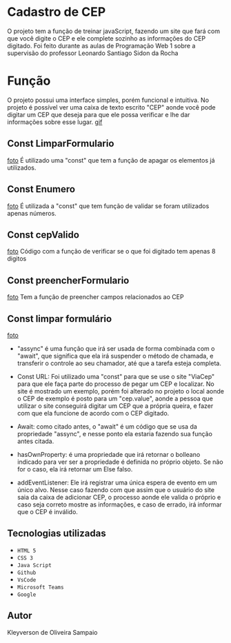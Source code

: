 # Cadastro de CEP
O projeto tem a função de treinar javaScript, fazendo um site que fará com que você digite o CEP e ele complete sozinho as informações do CEP digitado. Foi feito durante as aulas de Programação Web 1 sobre a supervisão do professor Leonardo Santiago Sidon da Rocha 

# Função
O projeto possui uma interface simples, porém funcional e intuitiva. No projeto é possível ver uma caixa de texto escrito "CEP" aonde você pode digitar um CEP que deseja para que ele possa verificar e lhe dar informações sobre esse lugar.
[gif](img/grav.gif)

## Const LimparFormulario
[foto](img/limparF.png)
É utilizado uma "const" que tem a função de apagar os elementos já utilizados.

## Const Enumero
[foto](img/apNumeros.png)
É utilizada a "const" que tem função de validar se foram utilizados apenas números.

## Const cepValido
[foto](img/quantDigitos.png)
Código com a função de verificar se o que foi digitado tem apenas 8 digitos

## Const preencherFormulario
[foto](img/preencheCampos.png)
Tem a função de preencher campos relacionados ao CEP


## Const limpar formulário
[foto](img/limparF.png)
* "assync" é uma função que irá ser usada de forma combinada com o "await", que significa que ela irá suspender o método de chamada, e transferir o controle ao seu chamador, até que a tarefa esteja completa.

* Const URL: Foi utilizado uma  "const" para que se use o site "ViaCep" para que ele faça parte do processo de pegar um CEP e localizar. No site é mostrado um exemplo, porém foi alterado no projeto o local aonde o CEP de exemplo é posto para um "cep.value", aonde a pessoa que utilizar o site conseguirá digitar um CEP que a própria queira, e fazer com que ela funcione de acordo com o CEP digitado.

* Await: como citado antes, o "await" é um código que se usa da propriedade "assync", e nesse ponto ela estaria fazendo sua função antes citada.

* hasOwnProperty: é uma propriedade que irá retornar o bolleano indicado para ver ser a propriedade é definida no próprio objeto. Se não for o caso, ela irá retornar um Else falso.

* addEventListener: Ele irá registrar uma única espera de evento em um único alvo. Nesse caso fazendo com que assim que o usuário do site saia da caixa de adicionar CEP, o processo aonde ele valida o próprio e caso seja correto mostre as informações, e caso de errado, irá informar que o CEP é inválido.

## Tecnologias utilizadas 

* ``HTML 5``
* ``CSS 3``
* ``Java Script``
* ``Github``
* ``VsCode``
* ``Microsoft Teams``
* ``Google``
## Autor
Kleyverson de Oliveira Sampaio